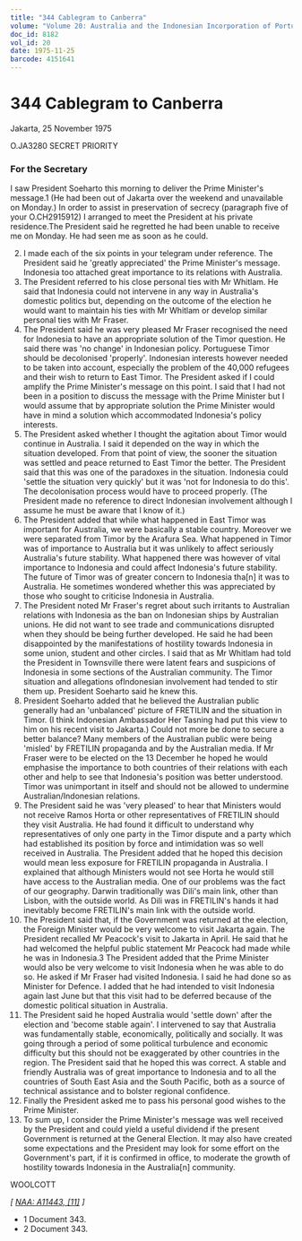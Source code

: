 ```yaml
---
title: "344 Cablegram to Canberra"
volume: "Volume 20: Australia and the Indonesian Incorporation of Portuguese Timor, 1974-1976"
doc_id: 8182
vol_id: 20
date: 1975-11-25
barcode: 4151641
---
```


# 344 Cablegram to Canberra

Jakarta, 25 November 1975

O.JA3280 SECRET PRIORITY

### For the Secretary

I saw President Soeharto this morning to deliver the Prime Minister's message.1 (He had been out of Jakarta over the weekend and unavailable on Monday.) In order to assist in preservation of secrecy (paragraph five of your O.CH2915912) I arranged to meet the President at his private residence.The President said he regretted he had been unable to receive me on Monday. He had seen me as soon as he could.

  2. I made each of the six points in your telegram under reference. The President said he 'greatly appreciated' the Prime Minister's message. Indonesia too attached great importance to its relations with Australia.
  3. The President referred to his close personal ties with Mr Whitlam. He said that Indonesia could not intervene in any way in Australia's domestic politics but, depending on the outcome of the election he would want to maintain his ties with Mr Whitlam or develop similar personal ties with Mr Fraser.
  4. The President said he was very pleased Mr Fraser recognised the need for Indonesia to have an appropriate solution of the Timor question. He said there was 'no change' in Indonesian policy. Portuguese Timor should be decolonised 'properly'. Indonesian interests however needed to be taken into account, especially the problem of the 40,000 refugees and their wish to return to East Timor. The President asked if I could amplify the Prime Minister's message on this point. I said that I had not been in a position to discuss the message with the Prime Minister but I would assume that by appropriate solution the Prime Minister would have in mind a solution which accommodated Indonesia's policy interests.
  5. The President asked whether I thought the agitation about Timor would continue in Australia. I said it depended on the way in which the situation developed. From that point of view, the sooner the situation was settled and peace returned to East Timor the better. The President said that this was one of the paradoxes in the situation. Indonesia could 'settle the situation very quickly' but it was 'not for Indonesia to do this'. The decolonisation process would have to proceed properly. (The President made no reference to direct Indonesian involvement although I assume he must be aware that I know of it.)
  6. The President added that while what happened in East Timor was important for Australia, we were basically a stable country. Moreover we were separated from Timor by the Arafura Sea. What happened in Timor was of importance to Australia but it was unlikely to affect seriously Australia's future stability. What happened there was however of vital importance to Indonesia and could affect Indonesia's future stability. The future of Timor was of greater concern to Indonesia tha[n] it was to Australia. He sometimes wondered whether this was appreciated by those who sought to criticise Indonesia in Australia.
  7. The President noted Mr Fraser's regret about such irritants to Australian relations with Indonesia as the ban on Indonesian ships by Australian unions. He did not want to see trade and communications disrupted when they should be being further developed. He said he had been disappointed by the manifestations of hostility towards Indonesia in some union, student and other circles. I said that as Mr Whitlam had told the President in Townsville there were latent fears and suspicions of Indonesia in some sections of the Australian community. The Timor situation and allegations oflndonesian involvement had tended to stir them up. President Soeharto said he knew this.
  8. President Soeharto added that he believed the Australian public generally had an 'unbalanced' picture of FRETILIN and the situation in Timor. (I think Indonesian Ambassador Her Tasning had put this view to him on his recent visit to Jakarta.) Could not more be done to secure a better balance? Many members of the Australian public were being 'misled' by FRETILIN propaganda and by the Australian media. If Mr Fraser were to be elected on the 13 December he hoped he would emphasise the importance to both countries of their relations with each other and help to see that Indonesia's position was better understood. Timor was unimportant in itself and should not be allowed to undermine Australian/Indonesian relations.
  9. The President said he was 'very pleased' to hear that Ministers would not receive Ramos Horta or other representatives of FRETILIN should they visit Australia. He had found it difficult to understand why representatives of only one party in the Timor dispute and a party which had established its position by force and intimidation was so well received in Australia. The President added that he hoped this decision would mean less exposure for FRETILIN propaganda in Australia. I explained that although Ministers would not see Horta he would still have access to the Australian media. One of our problems was the fact of our geography. Darwin traditionally was Dili's main link, other than Lisbon, with the outside world. As Dili was in FRETILIN's hands it had inevitably become FRETILIN's main link with the outside world.
  10. The President said that, if the Government was returned at the election, the Foreign Minister would be very welcome to visit Jakarta again. The President recalled Mr Peacock's visit to Jakarta in April. He said that he had welcomed the helpful public statement Mr Peacock had made while he was in Indonesia.3 The President added that the Prime Minister would also be very welcome to visit Indonesia when he was able to do so. He asked if Mr Fraser had visited Indonesia. I said he had done so as Minister for Defence. I added that he had intended to visit Indonesia again last June but that this visit had to be deferred because of the domestic political situation in Australia.
  11. The President said he hoped Australia would 'settle down' after the election and 'become stable again'. I intervened to say that Australia was fundamentally stable, economically, politically and socially. It was going through a period of some political turbulence and economic difficulty but this should not be exaggerated by other countries in the region. The President said that he hoped this was correct. A stable and friendly Australia was of great importance to Indonesia and to all the countries of South East Asia and the South Pacific, both as a source of technical assistance and to bolster regional confidence.
  12. Finally the President asked me to pass his personal good wishes to the Prime Minister.
  13. To sum up, I consider the Prime Minister's message was well received by the President and could yield a useful dividend if the present Government is returned at the General Election. It may also have created some expectations and the President may look for some effort on the Government's part, if it is confirmed in office, to moderate the growth of hostility towards Indonesia in the Australia[n] community.



WOOLCOTT

_[ [NAA: A11443, [11]](http://www.naa.gov.au/cgi-bin/Search?O=I&Number=4151641) ]_

  * 1 Document 343.
  * 2 Document 343.


